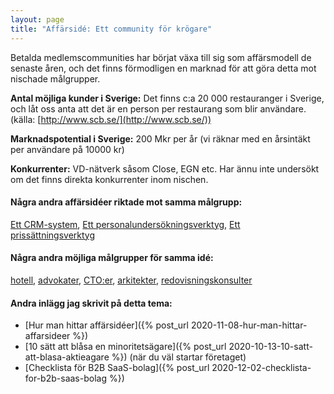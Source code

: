 ```yaml
---
layout: page
title: "Affärsidé: Ett community för krögare"
---
```

Betalda medlemscommunities har börjat växa till sig som affärsmodell de senaste åren, och det finns förmodligen en marknad för att göra detta mot nischade målgrupper.

**Antal möjliga kunder i Sverige:** Det finns c:a 20 000 restauranger i Sverige, och låt oss anta att det är en person per restaurang som blir användare.(källa: [http://www.scb.se/](http://www.scb.se/))

**Marknadspotential i Sverige:** 200 Mkr per år (vi räknar med en årsintäkt per användare på 10000 kr)

**Konkurrenter:** VD-nätverk såsom Close, EGN etc. Har ännu inte undersökt om det finns direkta konkurrenter inom nischen.

#### Några andra affärsidéer riktade mot samma målgrupp:
[Ett CRM-system](/affarsideer/ett-crm-system-for-krogare/), [Ett personalundersökningsverktyg](/affarsideer/ett-personalundersokningsverktyg-for-krogare/), [Ett prissättningsverktyg](/affarsideer/ett-prissattningsverktyg-for-krogare/)


#### Några andra möjliga målgrupper för samma idé:
[hotell](/affarsideer/ett-community-for-hotell/), [advokater](/affarsideer/ett-community-for-advokater/), [CTO:er](/affarsideer/ett-community-for-cto-er/), [arkitekter](/affarsideer/ett-community-for-arkitekter/), [redovisningskonsulter](/affarsideer/ett-community-for-redovisningskonsulter/)

#### Andra inlägg jag skrivit på detta tema:
- [Hur man hittar affärsidéer]({% post_url 2020-11-08-hur-man-hittar-affarsideer %})
- [10 sätt att blåsa en minoritetsägare]({% post_url 2020-10-13-10-satt-att-blasa-aktieagare %}) (när du väl startar företaget)
- [Checklista för B2B SaaS-bolag]({% post_url 2020-12-02-checklista-for-b2b-saas-bolag %})

